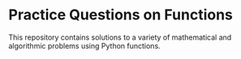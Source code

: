 # Practice Questions on Functions

This repository contains solutions to a variety of mathematical and algorithmic problems using Python functions. 

